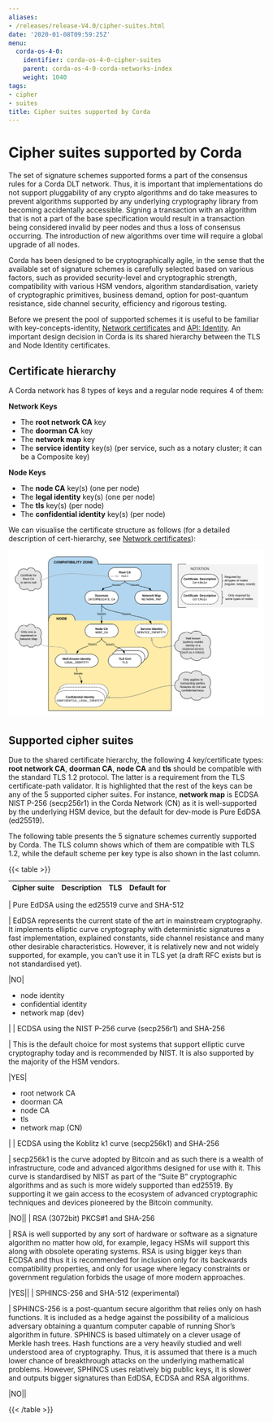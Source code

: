 ```yaml
---
aliases:
- /releases/release-V4.0/cipher-suites.html
date: '2020-01-08T09:59:25Z'
menu:
  corda-os-4-0:
    identifier: corda-os-4-0-cipher-suites
    parent: corda-os-4-0-corda-networks-index
    weight: 1040
tags:
- cipher
- suites
title: Cipher suites supported by Corda
---
```



# Cipher suites supported by Corda


The set of signature schemes supported forms a part of the consensus rules for a Corda DLT network.
Thus, it is important that implementations do not support pluggability of any crypto algorithms and do take measures
to prevent algorithms supported by any underlying cryptography library from becoming accidentally accessible.
Signing a transaction with an algorithm that is not a part of the base specification would result in a transaction
being considered invalid by peer nodes and thus a loss of consensus occurring. The introduction of new algorithms
over time will require a global upgrade of all nodes.

Corda has been designed to be cryptographically agile, in the sense that the available set of signature schemes is
carefully selected based on various factors, such as provided security-level and cryptographic strength, compatibility
with various HSM vendors, algorithm standardisation, variety of cryptographic primitives, business demand, option for
post-quantum resistance, side channel security, efficiency and rigorous testing.

Before we present the pool of supported schemes it is useful to be familiar with key-concepts-identity,
[Network certificates](permissioning.md) and [API: Identity](api-identity.md). An important design decision in Corda is its shared hierarchy
between the TLS and Node Identity certificates.


## Certificate hierarchy

A Corda network has 8 types of keys and a regular node requires 4 of them:

**Network Keys**


* The **root network CA** key
* The **doorman CA** key
* The **network map** key
* The **service identity** key(s) (per service, such as a notary cluster; it can be a Composite key)

**Node Keys**


* The **node CA** key(s) (one per node)
* The **legal identity** key(s) (one per node)
* The **tls** key(s) (per node)
* The **confidential identity** key(s) (per node)

We can visualise the certificate structure as follows (for a detailed description of cert-hierarchy,
see [Network certificates](permissioning.md)):

![certificate structure](resources/certificate_structure.png "certificate structure")

## Supported cipher suites

Due to the shared certificate hierarchy, the following 4 key/certificate types: **root network CA**, **doorman CA**,
**node CA** and **tls** should be compatible with the standard TLS 1.2 protocol. The latter is a requirement from the
TLS certificate-path validator. It is highlighted that the rest of the keys can be any of the 5 supported cipher suites.
For instance, **network map** is ECDSA NIST P-256 (secp256r1) in the Corda Network (CN) as it is well-supported by the
underlying HSM device, but the default for dev-mode is Pure EdDSA (ed25519).

The following table presents the 5 signature schemes currently supported by Corda. The TLS column shows which of them
are compatible with TLS 1.2, while the default scheme per key type is also shown in the last column.


{{< table >}}

|Cipher suite|Description|TLS|Default for|
|-------------------------|---------------------------------------------------------------|-----|-------------------------|
|
Pure EdDSA using the
ed25519 curve
and SHA-512

|
EdDSA represents the current state of the art in mainstream
cryptography. It implements elliptic curve cryptography
with deterministic signatures a fast implementation,
explained constants, side channel resistance and many other
desirable characteristics. However, it is relatively new
and not widely supported, for example, you can’t use it in
TLS yet (a draft RFC exists but is not standardised yet).

|NO|
* node identity
* confidential identity
* network map (dev)

|
|
ECDSA using the
NIST P-256 curve
(secp256r1)
and SHA-256

|
This is the default choice for most systems that support
elliptic curve cryptography today and is recommended by
NIST. It is also supported by the majority of the HSM
vendors.

|YES|
* root network CA
* doorman CA
* node CA
* tls
* network map (CN)

|
|
ECDSA using the
Koblitz k1 curve
(secp256k1)
and SHA-256

|
secp256k1 is the curve adopted by Bitcoin and as such there
is a wealth of infrastructure, code and advanced algorithms
designed for use with it. This curve is standardised by
NIST as part of the “Suite B” cryptographic algorithms and
as such is more widely supported than ed25519. By
supporting it we gain access to the ecosystem of advanced
cryptographic techniques and devices pioneered by the
Bitcoin community.

|NO||
|
RSA (3072bit) PKCS#1
and SHA-256

|
RSA is well supported by any sort of hardware or software
as a signature algorithm no matter how old, for example,
legacy HSMs will support this along with obsolete operating
systems. RSA is using bigger keys than ECDSA and thus it is
recommended for inclusion only for its backwards
compatibility properties, and only for usage where legacy
constraints or government regulation forbids the usage of
more modern approaches.

|YES||
|
SPHINCS-256
and SHA-512
(experimental)

|
SPHINCS-256 is a post-quantum secure algorithm that relies
only on hash functions. It is included as a hedge against
the possibility of a malicious adversary obtaining a
quantum computer capable of running Shor’s algorithm in
future. SPHINCS is based ultimately on a clever usage of
Merkle hash trees. Hash functions are a very heavily
studied and well understood area of cryptography. Thus, it
is assumed that there is a much lower chance of
breakthrough attacks on the underlying mathematical
problems. However, SPHINCS uses relatively big public keys,
it is slower and outputs bigger signatures than EdDSA,
ECDSA and RSA algorithms.

|NO||

{{< /table >}}

